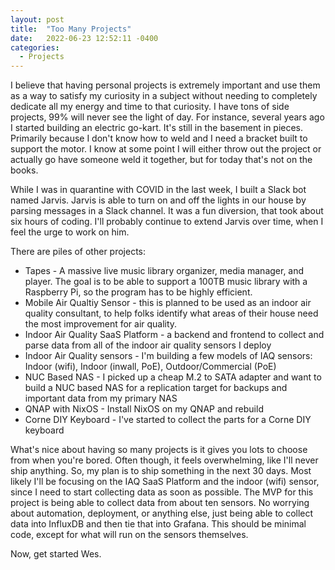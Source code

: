 ```yaml
---
layout: post
title:  "Too Many Projects"
date:   2022-06-23 12:52:11 -0400
categories:
  - Projects
---
```


I believe that having personal projects is extremely important and use them as a way to satisfy my curiosity in a subject without needing to completely dedicate all my energy and time to that curiosity. I have tons of side projects, 99% will never see the light of day. For instance, several years ago I started building an electric go-kart. It's still in the basement in pieces. Primarily because I don't know how to weld and I need a bracket built to support the motor. I know at some point I will either throw out the project or actually go have someone weld it together, but for today that's not on the books. 

While I was in quarantine with COVID in the last week, I built a Slack bot named Jarvis. Jarvis is able to turn on and off the lights in our house by parsing messages in a Slack channel. It was a fun diversion, that took about six hours of coding. I'll probably continue to extend Jarvis over time, when I feel the urge to work on him. 

There are piles of other projects:

- Tapes - A massive live music library organizer, media manager, and player. The goal is to be able to support a 100TB music library with a Raspberry Pi, so the program has to be highly efficient.
- Mobile Air Qualtiy Sensor - this is planned to be used as an indoor air quality consultant, to help folks identify what areas of their house need the most improvement for air quality.
- Indoor Air Quality SaaS Platform - a backend and frontend to collect and parse data from all of the indoor air quality sensors I deploy
- Indoor Air Quality sensors - I'm building a few models of IAQ sensors: Indoor (wifi), Indoor (inwall, PoE), Outdoor/Commercial (PoE)
- NUC Based NAS - I picked up a cheap M.2 to SATA adapter and want to build a NUC based NAS for a replication target for backups and important data from my primary NAS
- QNAP with NixOS - Install NixOS on my QNAP and rebuild
- Corne DIY Keyboard - I've started to collect the parts for a Corne DIY keyboard

What's nice about having so many projects is it gives you lots to choose from when you're bored. Often though, it feels overwhelming, like I'll never ship anything. So, my plan is to ship something in the next 30 days. Most likely I'll be focusing on the IAQ SaaS Platform and the indoor (wifi) sensor, since I need to start collecting data as soon as possible. The MVP for this project is being able to collect data from about ten sensors. No worrying about automation, deployment, or anything else, just being able to collect data into InfluxDB and then tie that into Grafana. This should be minimal code, except for what will run on the sensors themselves.

Now, get started Wes.